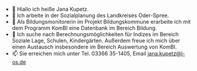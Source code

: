- 👋 Hiallo ich heiße Jana Kupetz.
- 👀 Ich arbeite in der Sozialplanung des Landkreises Oder-Spree.
- 🌱 Als Bildungsmonitorerin im Projekt Bildungskommune erarbeite ich mit dem Programm KomBI eine Datenbank im Bereich Bildung.
- 💞️ Ich suche nach Berechnungsmöglichkeiten für Indizes im Bereich Soziale Lage, Schulen, Kindergärten. Außerdem freue ich mich über einen Austausch insbesondere im Bereich Auswertung von KomBI.
- 📫 Sie erreichen mich unter Tel. 03366 35-1405, Email jana.kupetz@l-os.de

<!---
JanaKu2023/JanaKu2023 is a ✨ special ✨ repository because its `README.md` (this file) appears on your GitHub profile.
You can click the Preview link to take a look at your changes.
--->

